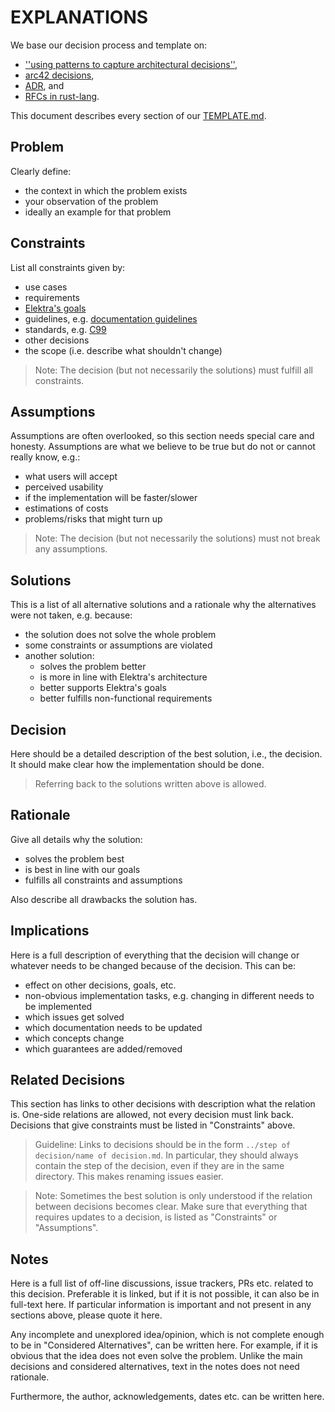 # EXPLANATIONS

We base our decision process and template on:

- [''using patterns to capture architectural decisions''](http://eprints.cs.univie.ac.at/2345/1/02_Using_Patterns_to_Capture.pdf),
- [arc42 decisions](http://docs.arc42.org/section-9/),
- [ADR](https://adr.github.io/), and
- [RFCs in rust-lang](https://github.com/rust-lang/rfcs).

This document describes every section of our [TEMPLATE.md](TEMPLATE.md).

## Problem

Clearly define:

- the context in which the problem exists
- your observation of the problem
- ideally an example for that problem

## Constraints

List all constraints given by:

- use cases
- requirements
- [Elektra's goals](/doc/GOALS.md)
- guidelines, e.g. [documentation guidelines](/doc/contrib/documentation.md)
- standards, e.g. [C99](https://www.open-std.org/jtc1/sc22/wg14/)
- other decisions
- the scope (i.e. describe what shouldn't change)

> Note:
> The decision (but not necessarily the solutions) must fulfill all constraints.

## Assumptions

Assumptions are often overlooked, so this section needs special care and honesty.
Assumptions are what we believe to be true but do not or cannot really know, e.g.:

- what users will accept
- perceived usability
- if the implementation will be faster/slower
- estimations of costs
- problems/risks that might turn up

> Note:
> The decision (but not necessarily the solutions) must not break any assumptions.

## Solutions

This is a list of all alternative solutions and a rationale why the alternatives were not taken, e.g. because:

- the solution does not solve the whole problem
- some constraints or assumptions are violated
- another solution:
  - solves the problem better
  - is more in line with Elektra's architecture
  - better supports Elektra's goals
  - better fulfills non-functional requirements

## Decision

Here should be a detailed description of the best solution, i.e., the decision.
It should make clear how the implementation should be done.

> Referring back to the solutions written above is allowed.

## Rationale

Give all details why the solution:

- solves the problem best
- is best in line with our goals
- fulfills all constraints and assumptions

Also describe all drawbacks the solution has.

## Implications

Here is a full description of everything that the decision will change or whatever needs to be changed because of the decision.
This can be:

- effect on other decisions, goals, etc.
- non-obvious implementation tasks, e.g. changing in different needs to be implemented
- which issues get solved
- which documentation needs to be updated
- which concepts change
- which guarantees are added/removed

## Related Decisions

This section has links to other decisions with description what the relation is.
One-side relations are allowed, not every decision must link back.
Decisions that give constraints must be listed in "Constraints" above.

> Guideline:
> Links to decisions should be in the form `../step of decision/name of decision.md`.
> In particular, they should always contain the step of the decision, even if they are in the same directory.
> This makes renaming issues easier.

> Note:
> Sometimes the best solution is only understood if the relation between decisions becomes clear.
> Make sure that everything that requires updates to a decision, is listed as "Constraints" or "Assumptions".

## Notes

Here is a full list of off-line discussions, issue trackers, PRs etc. related to this decision.
Preferable it is linked, but if it is not possible, it can also be in full-text here.
If particular information is important and not present in any sections above, please quote it here.

Any incomplete and unexplored idea/opinion, which is not complete enough to be in "Considered Alternatives", can be written here.
For example, if it is obvious that the idea does not even solve the problem.
Unlike the main decisions and considered alternatives, text in the notes does not need rationale.

Furthermore, the author, acknowledgements, dates etc. can be written here.
